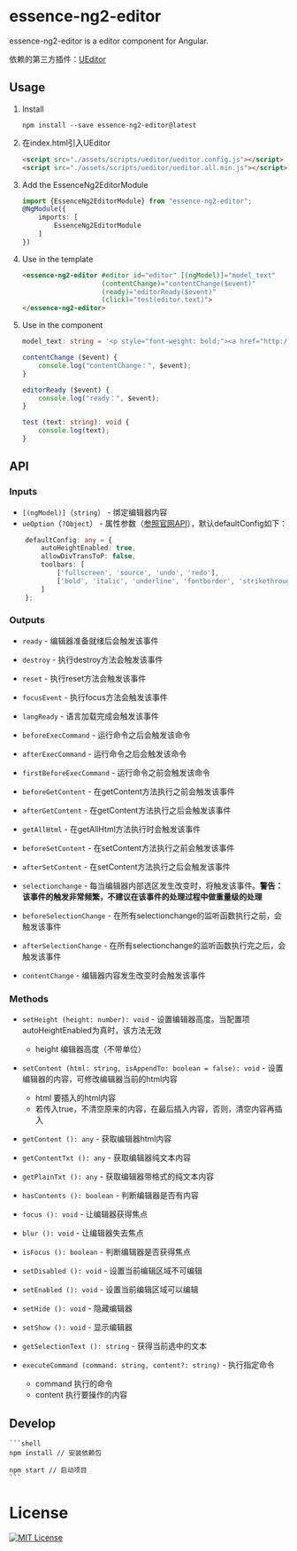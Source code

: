 # essence-ng2-editor

essence-ng2-editor is a editor component for Angular.

依赖的第三方插件：[UEditor](http://ueditor.baidu.com/website/index.html)

## Usage

1. Install

	```shell
	npm install --save essence-ng2-editor@latest
	```
	
2. 在index.html引入UEditor

	```html
	<script src="./assets/scripts/ueditor/ueditor.config.js"></script>
	<script src="./assets/scripts/ueditor/ueditor.all.min.js"></script>
	```

3. Add the EssenceNg2EditorModule

	```typescript
	import {EssenceNg2EditorModule} from "essence-ng2-editor";
	@NgModule({
	    imports: [
	        EssenceNg2EditorModule
	    ]
	})
	```

4. Use in the template

	```html
	<essence-ng2-editor #editor id="editor" [(ngModel)]="model_text"
                        (contentChange)="contentChange($event)"
                        (ready)="editorReady($event)"
                        (click)="test(editor.text)">
    </essence-ng2-editor>
	```

5. Use in the component

	```typescript
	model_text: string = '<p style="font-weight: bold;"><a href="http://ueditor.baidu.com/website/index.html" target="_blank" title="去UEditor官网">UEditor Component for Angular2</a></p>';

    contentChange ($event) {
        console.log("contentChange：", $event);
    }

    editorReady ($event) {
        console.log("ready：", $event);
    }

    test (text: string): void {
        console.log(text);
    }
	```

## API

### Inputs

- `[(ngModel)]`（`string`） - 绑定编辑器内容
- `ueOption`（`?Object`） - 属性参数（[参照官网API](http://ueditor.baidu.com/doc/)），默认defaultConfig如下：
```typescript
    defaultConfig: any = {
        autoHeightEnabled: true,
        allowDivTransToP: false,
        toolbars: [
            ['fullscreen', 'source', 'undo', 'redo'],
            ['bold', 'italic', 'underline', 'fontborder', 'strikethrough', 'superscript', 'subscript', 'removeformat', 'formatmatch', 'autotypeset', 'blockquote', 'pasteplain', '|', 'forecolor', 'backcolor', 'insertorderedlist', 'insertunorderedlist', 'selectall', 'cleardoc']
        ]
    };
```

### Outputs

- `ready` - 编辑器准备就绪后会触发该事件

- `destroy` - 执行destroy方法会触发该事件

- `reset` - 执行reset方法会触发该事件

- `focusEvent` - 执行focus方法会触发该事件

- `langReady` - 语言加载完成会触发该事件

- `beforeExecCommand` - 运行命令之后会触发该命令

- `afterExecCommand` - 运行命令之后会触发该命令

- `firstBeforeExecCommand` - 运行命令之前会触发该命令

- `beforeGetContent` - 在getContent方法执行之前会触发该事件

- `afterGetContent` - 在getContent方法执行之后会触发该事件

- `getAllHtml` - 在getAllHtml方法执行时会触发该事件

- `beforeSetContent` - 在setContent方法执行之前会触发该事件

- `afterSetContent` - 在setContent方法执行之后会触发该事件

- `selectionchange` - 每当编辑器内部选区发生改变时，将触发该事件。**警告： 该事件的触发非常频繁，不建议在该事件的处理过程中做重量级的处理**

- `beforeSelectionChange` - 在所有selectionchange的监听函数执行之前，会触发该事件

- `afterSelectionChange` - 在所有selectionchange的监听函数执行完之后，会触发该事件

- `contentChange` - 编辑器内容发生改变时会触发该事件

### Methods

- `setHeight (height: number): void` - 设置编辑器高度。当配置项autoHeightEnabled为真时，该方法无效
	- height 编辑器高度（不带单位）
	
- `setContent (html: string, isAppendTo: boolean = false): void` - 设置编辑器的内容，可修改编辑器当前的html内容
	- html 要插入的html内容
    - 若传入true，不清空原来的内容，在最后插入内容，否则，清空内容再插入
    
- `getContent (): any` - 获取编辑器html内容

- `getContentTxt (): any` - 获取编辑器纯文本内容

- `getPlainTxt (): any` - 获取编辑器带格式的纯文本内容

- `hasContents (): boolean` - 判断编辑器是否有内容

- `focus (): void` - 让编辑器获得焦点

- `blur (): void` - 让编辑器失去焦点

- `isFocus (): boolean` - 判断编辑器是否获得焦点

- `setDisabled (): void` - 设置当前编辑区域不可编辑

- `setEnabled (): void` - 设置当前编辑区域可以编辑

- `setHide (): void` - 隐藏编辑器

- `setShow (): void` - 显示编辑器

- `getSelectionText (): string` - 获得当前选中的文本

- `executeCommand (command: string, content?: string)` - 执行指定命令
	- command 执行的命令
    - content 执行要操作的内容

## Develop

	```shell
	npm install // 安装依赖包
	
	npm start // 启动项目
	```

# License

[![MIT License](https://img.shields.io/badge/license-MIT-blue.svg?style=flat)](/LICENSE)
